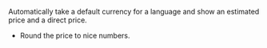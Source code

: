 Automatically take a default currency for a language and show an estimated price and a direct price.

- Round the price to nice numbers.